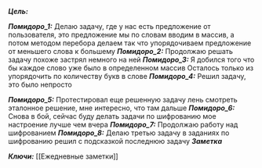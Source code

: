 
***Цель:***  

***Помидоро_1:*** 
	Делаю задачу, где у нас есть предложение от пользователя, это предложение мы по словам вводим в массив, а потом методом перебора делаем так что упорядочиваем предложение от меньшего слова к большему
***Помидоро_2:*** 
	Продолжаю решать задачу
	 похоже застрял немного на ней
***Помидоро_3:*** 
	Я добился того что бы каждое слово уже было в определенном массив
	Осталось только из упорядочить по количеству букв в слове
***Помидоро_4:*** 
	Решил задачу, это было непросто
	
***Помидоро_5:*** 
	 Протестировал еще решенную задачу
	 лень смотреть эталонное решение, мне интересно, что там дальше
***Помидоро_6:*** 
	Снова в бой, сейчас буду делать задачи по шифрованию
	мое настроение лучше чем вчера
***Помидоро_7:*** 
	Продолжаю работу над шифрованием
***Помидоро_8:*** 
	Делаю третью задачу в заданиях по шифрованию
	решил с подсказкой последнюю задачу 
***Заметка*** 


***Ключи:*** [[Ежедневные заметки]]